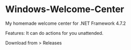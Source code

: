 # Windows-Welcome-Center
My homemade welcome center for .NET Framework 4.7.2

Features: It can do actions for you unattended.

Download from > Releases
